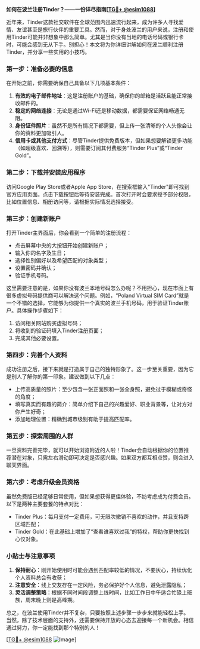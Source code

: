 **如何在波兰注册Tinder？——一份详尽指南[[TG💪+ @esim1088](https://t.me/s/esim1088)]**

近年来，Tinder这款社交软件在全球范围内迅速流行起来，成为许多人寻找爱情、友谊甚至是旅行伙伴的重要工具。然而，对于身处波兰的用户来说，注册和使用Tinder可能并非想象中那么简单。尤其是当你没有当地的电话号码或银行卡时，可能会感到无从下手。别担心！本文将为你详细讲解如何在波兰顺利注册Tinder，并分享一些实用的小技巧。

### 第一步：准备必要的信息

在开始之前，你需要确保自己具备以下几项基本条件：

1. **有效的电子邮件地址**：这是注册账户的基础，确保你的邮箱是活跃且能正常接收邮件的。
2. **稳定的网络连接**：无论是通过Wi-Fi还是移动数据，都需要保证网络畅通无阻。
3. **身份证件照片**：虽然不是所有情况下都需要，但上传一张清晰的个人头像会让你的资料更加吸引人。
4. **信用卡或其他支付方式**：尽管Tinder提供免费版本，但如果想要解锁更多功能（如超级喜欢、回溯等），则需要订阅其付费服务“Tinder Plus”或“Tinder Gold”。

### 第二步：下载并安装应用程序

访问Google Play Store或者Apple App Store，在搜索框输入"Tinder"即可找到官方应用页面。点击下载按钮后等待安装完成。首次打开时会要求授予部分权限，比如位置信息、相册访问等，请根据实际情况选择接受。

### 第三步：创建新账户

打开Tinder主界面后，你会看到一个简单的注册流程：

- 点击屏幕中央的大按钮开始创建新账户；
- 输入你的名字及生日；
- 选择性别偏好以及希望匹配的对象类型；
- 设置密码并确认；
- 验证手机号码。

这里需要注意的是，如果你没有波兰本地号码怎么办呢？不用担心，现在市面上有很多虚拟号码提供商可以解决这个问题。例如，“Poland Virtual SIM Card”就是一个不错的选择，它能够为你提供一个真实的波兰手机号码，用于验证Tinder账户。具体操作步骤如下：
1. 访问相关网站购买虚拟号码；
2. 将收到的验证码填入Tinder注册页面；
3. 完成其他必要设置。

### 第四步：完善个人资料

成功注册之后，接下来就是打造属于自己的独特形象了。这一步至关重要，因为它是别人了解你的第一印象。建议做到以下几点：

- 上传高质量的照片：至少包含一张正面照和一张全身照，避免过于模糊或奇怪的角度；
- 填写真实而有趣的简介：简单介绍下自己的兴趣爱好、职业背景等，让对方对你产生好奇；
- 添加地理位置：精确到城市级别有助于提高匹配率。

### 第五步：探索周围的人群

一旦资料完善完毕，就可以开始浏览附近的人啦！Tinder会自动根据你的位置推荐潜在对象，只需左右滑动即可决定是否感兴趣。如果双方都互相点赞，则会进入聊天界面。

### 第六步：考虑升级会员资格

虽然免费版已经足够日常使用，但如果想获得更佳体验，不妨考虑成为付费会员。以下是两种主要套餐的特点对比：

- Tinder Plus：每月支付一定费用，可无限次撤销不喜欢的动作，并且支持跨区域匹配；
- Tinder Gold：在此基础上增加了“查看谁喜欢过我”的特权，帮助你更快找到心仪对象。

### 小贴士与注意事项

1. **保持耐心**：刚开始使用时可能会遇到匹配率较低的情况，不要灰心，持续优化个人资料总会有收获；
2. **注意安全**：线上交友存在一定风险，务必保护好个人信息，避免泄露隐私；
3. **灵活调整策略**：根据不同时间段调整上线时间，比如工作日中午适合忙碌上班族，周末晚上则是高峰期。

总之，在波兰使用Tinder并不复杂，只要按照上述步骤一步步来就能轻松上手。当然，除了技术层面的支持外，还需要保持开放的心态去迎接每一个新机会。相信通过努力，你一定能找到那个特别的人！

[[TG💪+ @esim1088](https://t.me/s/esim1088) ![Image](https://i.postimg.cc/4NQfJmqS/Snipaste-2025-05-13-00-14-12.png)]